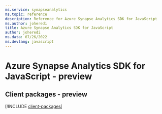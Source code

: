 ```yaml
---
ms.service: synapseanalytics
ms.topic: reference
description: Reference for Azure Synapse Analytics SDK for JavaScript
ms.author: joheredi
title: Azure Synapse Analytics SDK for JavaScript
author: joheredi
ms.data: 07/26/2022
ms.devlang: javascript
---
```

# Azure Synapse Analytics SDK for JavaScript - preview

## Client packages - preview
[!INCLUDE [client-packages](synapse-analytics-client-index.md)]